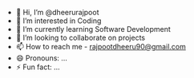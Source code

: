 - 👋 Hi, I’m @dheerurajpoot
- 👀 I’m interested in Coding
- 🌱 I’m currently learning Software Development
- 💞️ I’m looking to collaborate on projects
- 📫 How to reach me - rajpootdheeru90@gmail.com
- 😄 Pronouns: ...
- ⚡ Fun fact: ...

<!---
dheerurajpoot/dheerurajpoot is a ✨ special ✨ repository because its `README.md` (this file) appears on your GitHub profile.
You can click the Preview link to take a look at your changes.
--->
